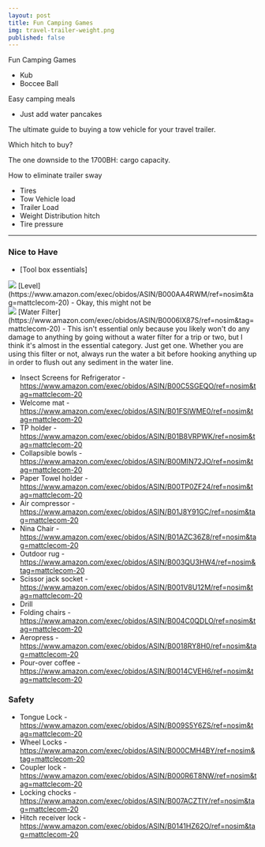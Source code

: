 ```yaml
---
layout: post
title: Fun Camping Games
img: travel-trailer-weight.png
published: false
---
```



Fun Camping Games
- Kub
- Boccee Ball

Easy camping meals
- Just add water pancakes

The ultimate guide to buying a tow vehicle for your travel trailer.

Which hitch to buy?

The one downside to the 1700BH: cargo capacity.

How to eliminate trailer sway
- Tires
- Tow Vehicle load
- Trailer Load
- Weight Distribution hitch
- Tire pressure


---
### Nice to Have

- [Tool box essentials]


<img class="img-responsive pull-right" src="https://images-na.ssl-images-amazon.com/images/I/71kvYgI3UAL._SL500_.jpg">
[Level](https://www.amazon.com/exec/obidos/ASIN/B000AA4RWM/ref=nosim&tag=mattclecom-20) - Okay, this might not be 

<div class="clearfix"></div>

<img class="img-responsive pull-right" src="https://images-na.ssl-images-amazon.com/images/I/51BUwOSPjTL.jpg">
[Water Filter](https://www.amazon.com/exec/obidos/ASIN/B0006IX87S/ref=nosim&tag=mattclecom-20) - This isn't essential only because you likely won't do any damage to anything by going without a water filter for a trip or two, but I think it's almost in the essential category. Just get one. Whether you are using this filter or not, always run the water a bit before hooking anything up in order to flush out any sediment in the water line. 

- Insect Screens for Refrigerator - https://www.amazon.com/exec/obidos/ASIN/B00C5SGEQO/ref=nosim&tag=mattclecom-20
- Welcome mat - https://www.amazon.com/exec/obidos/ASIN/B01FSIWME0/ref=nosim&tag=mattclecom-20
- TP holder - https://www.amazon.com/exec/obidos/ASIN/B01B8VRPWK/ref=nosim&tag=mattclecom-20
- Collapsible bowls - https://www.amazon.com/exec/obidos/ASIN/B00MIN72JO/ref=nosim&tag=mattclecom-20
- Paper Towel holder - https://www.amazon.com/exec/obidos/ASIN/B00TP0ZF24/ref=nosim&tag=mattclecom-20
- Air compressor - https://www.amazon.com/exec/obidos/ASIN/B01J8Y91GC/ref=nosim&tag=mattclecom-20
- Nina Chair - https://www.amazon.com/exec/obidos/ASIN/B01AZC36Z8/ref=nosim&tag=mattclecom-20
- Outdoor rug - https://www.amazon.com/exec/obidos/ASIN/B003QU3HW4/ref=nosim&tag=mattclecom-20
- Scissor jack socket - https://www.amazon.com/exec/obidos/ASIN/B001V8U12M/ref=nosim&tag=mattclecom-20
- Drill
- Folding chairs - https://www.amazon.com/exec/obidos/ASIN/B004C0QDLO/ref=nosim&tag=mattclecom-20
- Aeropress - https://www.amazon.com/exec/obidos/ASIN/B0018RY8H0/ref=nosim&tag=mattclecom-20
- Pour-over coffee - https://www.amazon.com/exec/obidos/ASIN/B0014CVEH6/ref=nosim&tag=mattclecom-20

### Safety

- Tongue Lock - https://www.amazon.com/exec/obidos/ASIN/B009S5Y6ZS/ref=nosim&tag=mattclecom-20
- Wheel Locks - https://www.amazon.com/exec/obidos/ASIN/B000CMH4BY/ref=nosim&tag=mattclecom-20
- Coupler lock - https://www.amazon.com/exec/obidos/ASIN/B000R6T8NW/ref=nosim&tag=mattclecom-20
- Locking chocks - https://www.amazon.com/exec/obidos/ASIN/B007ACZTIY/ref=nosim&tag=mattclecom-20
- Hitch receiver lock - https://www.amazon.com/exec/obidos/ASIN/B0141HZ62O/ref=nosim&tag=mattclecom-20